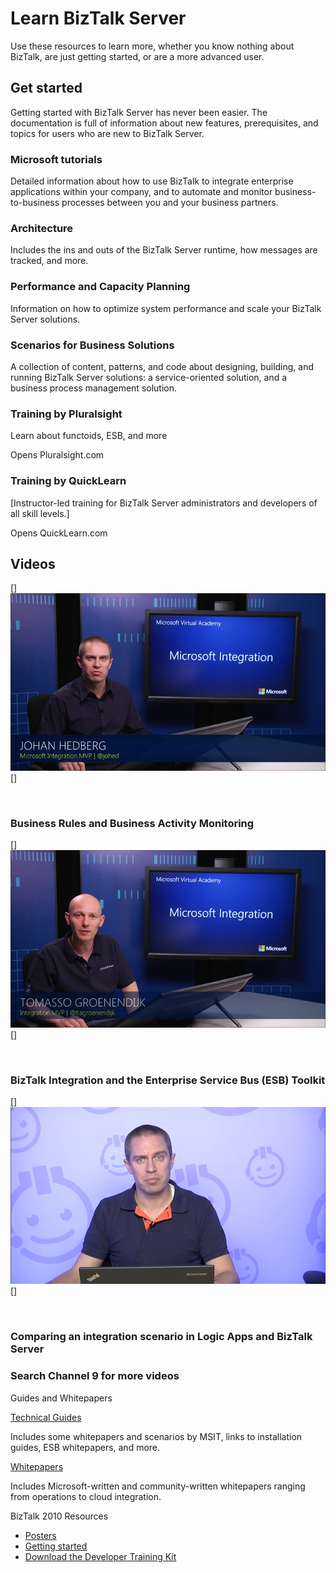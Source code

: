 ﻿# Learn BizTalk Server

Use these resources to learn more, whether you know nothing about BizTalk, are just getting started, or are a more advanced user.

[](https://msdn.microsoft.com/library/aa560946.aspx)
## Get started

Getting started with BizTalk Server has never been easier. The documentation is full of information about new features, prerequisites, and topics for users who are new to BizTalk Server.

[](https://msdn.microsoft.com/library/aa560270.aspx)
### Microsoft tutorials

Detailed information about how to use BizTalk to integrate enterprise applications within your company, and to automate and monitor business-to-business processes between you and your business partners.

[](https://msdn.microsoft.com/library/aa561521.aspx)
### Architecture

Includes the ins and outs of the BizTalk Server runtime, how messages are tracked, and more.

[](https://msdn.microsoft.com/library/aa577523.aspx)
### Performance and Capacity Planning

Information on how to optimize system performance and scale your BizTalk Server solutions.

[](https://msdn.microsoft.com/library/aa561965.aspx)
### Scenarios for Business Solutions

A collection of content, patterns, and code about designing, building, and running BizTalk Server solutions: a service-oriented solution, and a business process management solution.

[](http://app.pluralsight.com/search/?searchTerm=biztalk)
### Training by Pluralsight

Learn about functoids, ESB, and more

Opens Pluralsight.com

[](https://www.quicklearn.com/biztalk-training.aspx)
### Training by QuickLearn

[Instructor-led training for BizTalk Server administrators and developers of all skill levels.]

Opens QuickLearn.com

## Videos

[](https://sec.ch9.ms/ch9/6290/de35915f-cc3d-4cf3-868c-f23897786290/BusinessRulesandBAM_high.mp4)
[] ![](media/IC856920.jpg) []

&nbsp;

### Business Rules and Business Activity Monitoring

[](https://sec.ch9.ms/ch9/6ff7/4ef1316d-9721-4621-b9b0-055313906ff7/IntegrationandESBToolkit_mid.mp4)
[] ![](media/IC856921.jpg) []

&nbsp;

### BizTalk Integration and the Enterprise Service Bus (ESB) Toolkit

[](https://sec.ch9.ms/ch9/d0b5/46d08890-86d8-42fe-8813-b2bbefa8d0b5/ComparingIntegrationScenario_high.mp4)
[] ![](media/IC856922.jpg) []

&nbsp;

### Comparing an integration scenario in Logic Apps and BizTalk Server

[](https://channel9.msdn.com/search?term=biztalk#ch9Search)
### Search Channel 9 for more videos

Guides and Whitepapers

[Technical Guides](https://msdn.microsoft.com/library/mt414226.aspx)

Includes some whitepapers and scenarios by MSIT, links to installation guides, ESB whitepapers, and more.

[Whitepapers](http://social.technet.microsoft.com/wiki/contents/articles/15469.biztalk-serverbiztalk-services-white-paper-gallery.aspx)

Includes Microsoft-written and community-written whitepapers ranging from operations to cloud integration.

BizTalk 2010 Resources

-   [Posters](https://msdn.microsoft.com/en-us/mt740371)
-   [Getting started](https://msdn.microsoft.com/en-us/mt740370)
-   [Download the Developer Training Kit](https://www.microsoft.com/download/details.aspx?id=14865)


